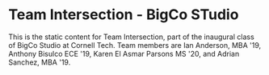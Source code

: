 # Team Intersection - BigCo STudio

This is the static content for Team Intersection, part of the inaugural class of BigCo Studio at Cornell Tech. Team members are Ian Anderson, MBA '19, Anthony Bisulco ECE '19, Karen El Asmar Parsons MS '20, and Adrian Sanchez, MBA '19.
